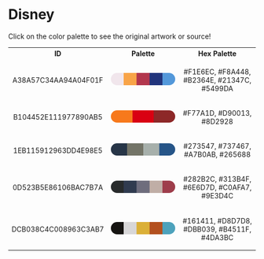 
<!DOCTYPE html>
<html><body>
<h1>Disney</h1>
<p>Click on the color palette to see the original artwork or source!</p>
<table style="width:100%">
<tr><th style="text-align: center; vertical-align: middle;">ID</th><th style="text-align: center; vertical-align: middle;">Palette</th><th style="text-align: center; vertical-align: middle;">Hex Palette</th></tr>
<tr><td style="text-align: center; vertical-align: middle;"><p style="font-size:14px">A38A57C34AA94A04F01F</p></td> <td style="text-align: center; vertical-align: middle;"><a href=https://filmartgallery.com/products/aladdin-1 style="font-size:14px"><img style="border-radius: 14px;" src="../media/swatches/A38A57C34AA94A04F01F.png" height="25"></a></td> <td style="text-align: center; vertical-align: middle;"><p style="font-size:14px">#F1E6EC, #F8A448, #B2364E, #21347C, #5499DA</p></td></tr>
<tr><td style="text-align: center; vertical-align: middle;"><p style="font-size:14px">B104452E111977890AB5</p></td> <td style="text-align: center; vertical-align: middle;"><a href=https://filmartgallery.com/products/the-lion-king style="font-size:14px"><img style="border-radius: 14px;" src="../media/swatches/B104452E111977890AB5.png" height="25"></a></td> <td style="text-align: center; vertical-align: middle;"><p style="font-size:14px">#F77A1D, #D90013, #8D2928</p></td></tr>
<tr><td style="text-align: center; vertical-align: middle;"><p style="font-size:14px">1EB115912963DD4E98E5</p></td> <td style="text-align: center; vertical-align: middle;"><a href=https://filmartgallery.com/products/the-lion-king-1 style="font-size:14px"><img style="border-radius: 14px;" src="../media/swatches/1EB115912963DD4E98E5.png" height="25"></a></td> <td style="text-align: center; vertical-align: middle;"><p style="font-size:14px">#273547, #737467, #A7B0AB, #265688</p></td></tr>
<tr><td style="text-align: center; vertical-align: middle;"><p style="font-size:14px">0D523B5E86106BAC7B7A</p></td> <td style="text-align: center; vertical-align: middle;"><a href=https://filmartgallery.com/products/tron-2 style="font-size:14px"><img style="border-radius: 14px;" src="../media/swatches/0D523B5E86106BAC7B7A.png" height="25"></a></td> <td style="text-align: center; vertical-align: middle;"><p style="font-size:14px">#282B2C, #313B4F, #6E6D7D, #C0AFA7, #9E3D4C</p></td></tr>
<tr><td style="text-align: center; vertical-align: middle;"><p style="font-size:14px">DCB038C4C008963C3AB7</p></td> <td style="text-align: center; vertical-align: middle;"><a href=https://filmartgallery.com/products/winnie-the-pooh-and-tigger-too style="font-size:14px"><img style="border-radius: 14px;" src="../media/swatches/DCB038C4C008963C3AB7.png" height="25"></a></td> <td style="text-align: center; vertical-align: middle;"><p style="font-size:14px">#161411, #D8D7D8, #DBB039, #B4511F, #4DA3BC</p></td></tr>
</table>
</body></html>
